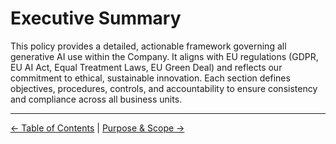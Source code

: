 # Executive Summary

This policy provides a detailed, actionable framework governing all generative AI use within the Company. It aligns with EU regulations (GDPR, EU AI Act, Equal Treatment Laws, EU Green Deal) and reflects our commitment to ethical, sustainable innovation. Each section defines objectives, procedures, controls, and accountability to ensure consistency and compliance across all business units.

---

[← Table of Contents](00-Table-of-Contents.md) | [Purpose & Scope →](02-Purpose-and-Scope.md)
